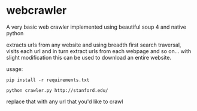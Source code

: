 # webcrawler
A very basic web crawler implemented using beautiful soup 4 and native python

extracts urls from any website and using breadth first search traversal, visits each url and in turn extract urls from each webpage and so on...
with slight modification this can be used to download an entire website.

usage:

```pip install -r requirements.txt```

```python crawler.py http://stanford.edu/```

replace that with any url that you'd like to crawl 
